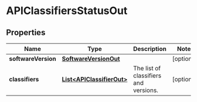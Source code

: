
# APIClassifiersStatusOut

## Properties
Name | Type | Description | Notes
------------ | ------------- | ------------- | -------------
**softwareVersion** | [**SoftwareVersionOut**](SoftwareVersionOut.md) |  |  [optional]
**classifiers** | [**List&lt;APIClassifierOut&gt;**](APIClassifierOut.md) | The list of classifiers and versions. |  [optional]



